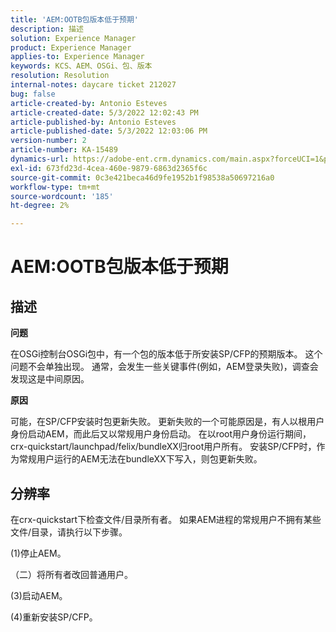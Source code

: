 ```yaml
---
title: 'AEM:OOTB包版本低于预期'
description: 描述
solution: Experience Manager
product: Experience Manager
applies-to: Experience Manager
keywords: KCS、AEM、OSGi、包、版本
resolution: Resolution
internal-notes: daycare ticket 212027
bug: false
article-created-by: Antonio Esteves
article-created-date: 5/3/2022 12:02:43 PM
article-published-by: Antonio Esteves
article-published-date: 5/3/2022 12:03:06 PM
version-number: 2
article-number: KA-15489
dynamics-url: https://adobe-ent.crm.dynamics.com/main.aspx?forceUCI=1&pagetype=entityrecord&etn=knowledgearticle&id=f65f45ef-d8ca-ec11-a7b5-6045bd00db33
exl-id: 673fd23d-4cea-460e-9879-6863d2365f6c
source-git-commit: 0c3e421beca46d9fe1952b1f98538a50697216a0
workflow-type: tm+mt
source-wordcount: '185'
ht-degree: 2%

---
```


# AEM:OOTB包版本低于预期

## 描述


<b>问题</b>

在OSGi控制台OSGi包中，有一个包的版本低于所安装SP/CFP的预期版本。 这个问题不会单独出现。 通常，会发生一些关键事件(例如，AEM登录失败)，调查会发现这是中间原因。



<b>原因</b>

可能，在SP/CFP安装时包更新失败。 更新失败的一个可能原因是，有人以根用户身份启动AEM，而此后又以常规用户身份启动。 在以root用户身份运行期间，crx-quickstart/launchpad/felix/bundleXX归root用户所有。 安装SP/CFP时，作为常规用户运行的AEM无法在bundleXX下写入，则包更新失败。


## 分辨率


在crx-quickstart下检查文件/目录所有者。 如果AEM进程的常规用户不拥有某些文件/目录，请执行以下步骤。

(1)停止AEM。

（二）将所有者改回普通用户。

(3)启动AEM。

(4)重新安装SP/CFP。

